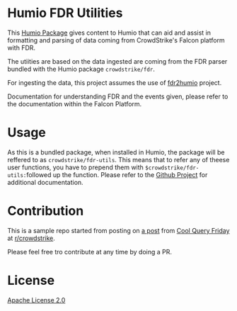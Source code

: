 # Humio FDR Utilities

This [Humio Package](https://docs.humio.com/docs/packages/)  gives content to Humio that can aid and assist in formatting and parsing of data coming from CrowdStrike's Falcon platform with FDR.

The utiities are based on the data ingested are coming from the FDR parser bundled with the Humio package `crowdstrike/fdr`.

For ingesting the data, this project assumes the use of [fdr2humio](https://github.com/humio/fdr2humio) project.

Documentation for understanding FDR and the events given, please refer to the documentation within the Falcon Platform.

# Usage

As this is a bundled package, when installed in Humio, the package will be reffered to as `crowdstrike/fdr-utils`. This means that to refer any of theese user functions, you have to prepend them with `$crowdstrike/fdr-utils:`followed up the function. Please refer to the [Github Project](https://github.com/Trifork-Security/humio-fdr-utils) for additional documentation.  

# Contribution

This is a sample repo started from posting on [a post](https://www.reddit.com/r/crowdstrike/comments/ry6ma0/20220107_cool_query_friday_adding_process/) from [Cool Query Friday](https://www.reddit.com/r/crowdstrike/collection/8016c539-c284-442c-9726-6bc05053d7a9/) at [r/crowdstrike](https://www.reddit.com/r/crowdstrike/).

Please feel free tro contribute at any time by doing a PR.

# License

[Apache License 2.0](https://github.com/Trifork-Security/humio-fdr-utils/blob/main/LICENSE)
